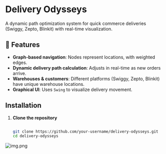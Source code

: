 #  Delivery Odysseys
A dynamic path optimization system for quick commerce deliveries (Swiggy, Zepto, Blinkit) with real-time visualization.

## 📌 Features
-  **Graph-based navigation**: Nodes represent locations, with weighted edges.
-  **Dynamic delivery path calculation**: Adjusts in real-time as new orders arrive.
-  **Warehouses & customers**: Different platforms (Swiggy, Zepto, Blinkit) have unique warehouse locations.
-  **Graphical UI**: Uses `Swing` to visualize delivery movement.

## Installation
1. **Clone the repository**
   ```sh
   
   git clone https://github.com/your-username/delivery-odysseys.git
   cd delivery-odysseys
   
![img.png](img.png)
